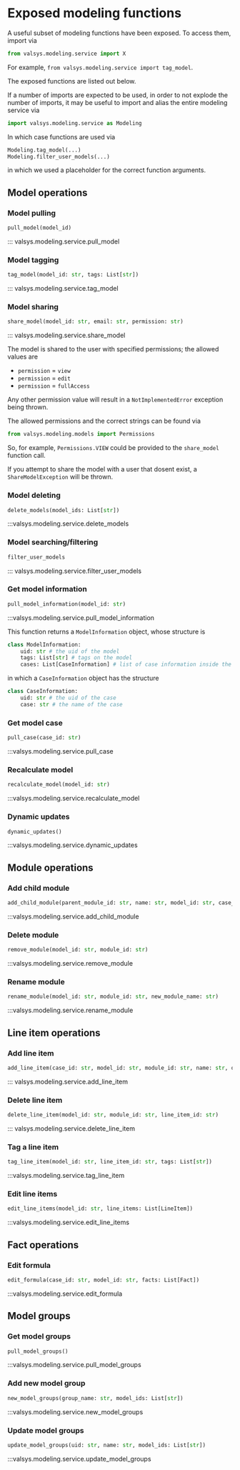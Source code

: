 
# Exposed modeling functions
A useful subset of modeling functions have been exposed. To access them, import via
```python linenums="1"
from valsys.modeling.service import X
```
For example, `from valsys.modeling.service import tag_model`.

The exposed functions are listed out below.

If a number of imports are expected to be used, in order to not explode the number of imports, it may be useful to import and alias the entire modeling service via
```python linenums="1"
import valsys.modeling.service as Modeling
```
In which case functions are used via
```python linenums="1"
Modeling.tag_model(...)
Modeling.filter_user_models(...)
```
in which we used a placeholder for the correct function arguments.

## Model operations

### Model pulling
```python linenums="1"
pull_model(model_id)
```
::: valsys.modeling.service.pull_model


### Model tagging

```python linenums="1"
tag_model(model_id: str, tags: List[str])
```

::: valsys.modeling.service.tag_model



### Model sharing
```python linenums="1"
share_model(model_id: str, email: str, permission: str)
```
::: valsys.modeling.service.share_model

The model is shared to the user with specified permissions; the allowed values are

* `permission` = `view`
* `permission` = `edit`
* `permission` = `fullAccess`
  
Any other permission value will result in a `NotImplementedError` exception being thrown.

The allowed permissions and the correct strings can be found via
```python linenums="1"
from valsys.modeling.models import Permissions
```
So, for example, `Permissions.VIEW` could be provided to the `share_model` function call.

If you attempt to share the model with a user that dosent exist, a `ShareModelException` will be thrown.

### Model deleting
```python
delete_models(model_ids: List[str])
```
:::valsys.modeling.service.delete_models

### Model searching/filtering
```python linenums="1"
filter_user_models
```
::: valsys.modeling.service.filter_user_models


### Get model information
```python linenums="1"                
pull_model_information(model_id: str)                
```
:::valsys.modeling.service.pull_model_information

This function returns a `ModelInformation` object, whose structure is
```python linenums="1"
class ModelInformation:
    uid: str # the uid of the model
    tags: List[str] # tags on the model
    cases: List[CaseInformation] # list of case information inside the model
```
in which a `CaseInformation` object has the structure
```python linenums="1"
class CaseInformation:
    uid: str # the uid of the case
    case: str # the name of the case
```



### Get model case
```python linenums="1"
pull_case(case_id: str)
```
:::valsys.modeling.service.pull_case

### Recalculate model
```python linenums="1"
recalculate_model(model_id: str)
```
:::valsys.modeling.service.recalculate_model

### Dynamic updates
```python linenums="1"
dynamic_updates()                      
```
:::valsys.modeling.service.dynamic_updates


## Module operations
### Add child module
```python linenums="1"
add_child_module(parent_module_id: str, name: str, model_id: str, case_id: str) 
```
:::valsys.modeling.service.add_child_module

### Delete module
```python linenums="1"
remove_module(model_id: str, module_id: str)
```
:::valsys.modeling.service.remove_module

### Rename module
```python linenums="1"
rename_module(model_id: str, module_id: str, new_module_name: str) 
```
:::valsys.modeling.service.rename_module



## Line item operations
### Add line item
```python linenums="1"
add_line_item(case_id: str, model_id: str, module_id: str, name: str, order: int)                      
```
::: valsys.modeling.service.add_line_item

### Delete line item
```python linenums="1"
delete_line_item(model_id: str, module_id: str, line_item_id: str)                    
```
::: valsys.modeling.service.delete_line_item

### Tag a line item
```python linenums="1"
tag_line_item(model_id: str, line_item_id: str, tags: List[str])                    
```
:::valsys.modeling.service.tag_line_item

### Edit line items
```python linenums="1"
edit_line_items(model_id: str, line_items: List[LineItem])                    
```
:::valsys.modeling.service.edit_line_items

## Fact operations
### Edit formula
```python linenums="1"
edit_formula(case_id: str, model_id: str, facts: List[Fact])                      
```
:::valsys.modeling.service.edit_formula


## Model groups
### Get model groups
```python
pull_model_groups()
```
:::valsys.modeling.service.pull_model_groups


### Add new model group
```python
new_model_groups(group_name: str, model_ids: List[str]) 
```
:::valsys.modeling.service.new_model_groups

### Update model groups
```python
update_model_groups(uid: str, name: str, model_ids: List[str])
```
:::valsys.modeling.service.update_model_groups
